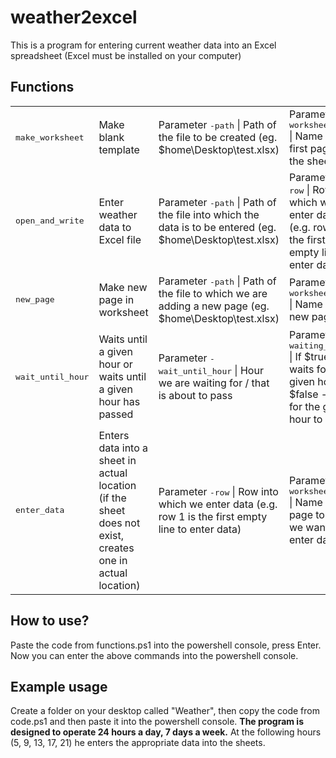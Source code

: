 # weather2excel
This is a program for entering current weather data into an 
Excel spreadsheet (Excel must be installed on your computer)

## Functions
<table> 
  <tr>
    <td><tt>make_worksheet</tt></td>
        <td>Make blank template</td>
          <td>Parameter <tt>-path</tt> | Path of the file to be created (eg. $home\Desktop\test.xlsx)</td>
	     <td>Parameter <tt>-worksheet_name</tt> | Name of the first page of the sheet</td>
	        <td></td>
	           <td></td>
	              <td></td>
  </tr>
  <tr>
    <td><tt>open_and_write</tt></td>
        <td>Enter weather data to Excel file</td>
          <td>Parameter <tt>-path</tt> | Path of the file into which the data is to be entered (eg. $home\Desktop\test.xlsx)</td>
	     <td>Parameter <tt>-row</tt> | Row into which we enter data (e.g. row 1 is the first empty line to enter data)</td>
	        <td>Parameter <tt>-worksheet_name</tt> | Name of the page to which we want to enter data</td>
	           <td>Parameter <tt>-APIKey</tt> | Your API key</td>
	              <td>Parameter <tt>-City</tt> | City you want to enter weather data from</td>
  </tr>
  <tr>
    <td><tt>new_page</tt></td>
        <td>Make new page in worksheet</td>
          <td>Parameter <tt>-path</tt> | Path of the file to which we are adding a new page (eg. $home\Desktop\test.xlsx)</td>
	     <td>Parameter <tt>-worksheet_name</tt> | Name of the new page</td>
	        <td></td>
	           <td></td>
	              <td></td>
  </tr>
 <tr>
    <td><tt>wait_until_hour</tt></td>
        <td>Waits until a given hour or waits until a given hour has passed</td>
          <td>Parameter <tt>-wait_until_hour</tt> | Hour we are waiting for / that is about to pass</td>
	     <td>Parameter <tt>-waiting_until</tt> | If $true - waits for a given hour | If $false - waits for the given hour to pass</td>
	        <td></td>
	           <td></td>
	              <td></td>
  </tr>
  <tr>
    <td><tt>enter_data</tt></td>
        <td>Enters data into a sheet in actual location (if the sheet does not exist, creates one in actual location)</td>
          <td>Parameter <tt>-row</tt> | Row into which we enter data (e.g. row 1 is the first empty line to enter data)</td>
	     <td>Parameter <tt>-worksheet_name</tt> | Name of the page to which we want to enter data</td>
	        <td></td>
	           <td></td>
	              <td></td>
  </tr>
</table>

## How to use?
Paste the code from functions.ps1 into the powershell console, press Enter. 
Now you can enter the above commands into the powershell console.

## Example usage
Create a folder on your desktop called "Weather", then copy the code from code.ps1 and then paste it into the powershell console.
**The program is designed to operate 24 hours a day, 7 days a week.** At the following hours (5, 9, 13, 17, 21) he enters the appropriate data into the sheets.
